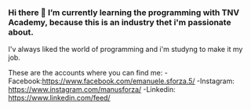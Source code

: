 ### Hi there 👋 I’m currently learning the programming with TNV Academy, because this is an industry thet i'm passionate about.
I'v always liked the world of programming and i'm studyng to make it my job.

These are the accounts where you can find me:
-Facebook:https://www.facebook.com/emanuele.sforza.5/
-Instagram: https://www.instagram.com/manusforza/
-Linkedin: https://www.linkedin.com/feed/

<!--
**manusforza/manusforza** is a ✨ _special_ ✨ repository because its `README.md` (this file) appears on your GitHub profile.

Here are some ideas to get you started:

- 🔭 I’m currently working on ...
- 🌱 I’m currently learning ...
- 👯 I’m looking to collaborate on ...
- 🤔 I’m looking for help with ...
- 💬 Ask me about ...
- 📫 How to reach me: ...
- 😄 Pronouns: ...
- ⚡ Fun fact: ...
-->
